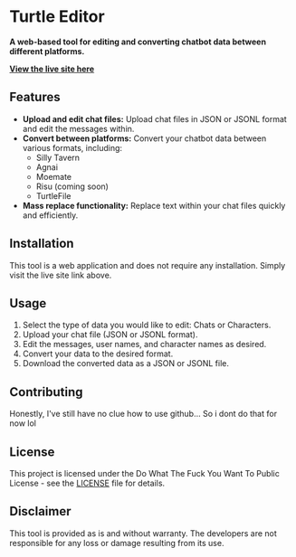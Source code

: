 # Turtle Editor

**A web-based tool for editing and converting chatbot data between different platforms.**

**[View the live site here](https://daturtleguy.github.io/Turtle-Editor/)**

## Features

* **Upload and edit chat files:** Upload chat files in JSON or JSONL format and edit the messages within.
* **Convert between platforms:** Convert your chatbot data between various formats, including:
    * Silly Tavern
    * Agnai
    * Moemate
    * Risu (coming soon)
    * TurtleFile
* **Mass replace functionality:** Replace text within your chat files quickly and efficiently.

## Installation

This tool is a web application and does not require any installation. Simply visit the live site link above.

## Usage

1. Select the type of data you would like to edit: Chats or Characters.
2. Upload your chat file (JSON or JSONL format).
3. Edit the messages, user names, and character names as desired.
4. Convert your data to the desired format.
5. Download the converted data as a JSON or JSONL file.

## Contributing

Honestly, I've still have no clue how to use github... So i dont do that for now lol

## License

This project is licensed under the Do What The Fuck You Want To Public License - see the [LICENSE](LICENSE.txt) file for details.

## Disclaimer

This tool is provided as is and without warranty. The developers are not responsible for any loss or damage resulting from its use.
